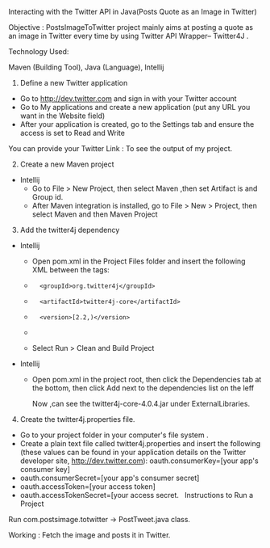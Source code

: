 Interacting with the Twitter API in Java(Posts Quote as an Image in Twitter)

Objective : PostsImageToTwitter project mainly aims at posting a quote as an image in Twitter every time by using  Twitter API Wrapper– Twitter4J .

Technology Used:

Maven (Building Tool),
Java (Language),
Intellij

1. Define a new Twitter application

* Go to http://dev.twitter.com and sign in with your Twitter account
* Go to My applications and create a new application (put any URL you want in the Website field)
* After your application is created, go to the Settings tab and ensure the access is set to Read and Write


You can provide your  Twitter Link : To see the output of my project.

2. Create a new Maven project

* Intellij
    * Go to File > New Project, then select Maven ,then set Artifact is and Group id.
    * After Maven integration is installed, go to File > New > Project, then select Maven and then Maven Project


3. Add the twitter4j dependency

* Intellij
    * Open pom.xml in the Project Files folder and insert the following XML between the <dependencies></dependencies> tags:  <dependency>
    *       <groupId>org.twitter4j</groupId>
    *       <artifactId>twitter4j-core</artifactId>
    *       <version>[2.2,)</version>
    *   </dependency>
    
    * Select Run > Clean and Build Project


* Intellij
    * Open pom.xml in the project root, then click the Dependencies tab at the bottom, then click Add next to the dependencies list on the leff

       Now ,can see the twitter4j-core-4.0.4.jar under ExternalLibraries.

4.	Create the  twitter4j.properties file.

* Go to your project folder in your computer's file system .
* Create a plain text file called twitter4j.properties and insert the following (these values can be found in your application details on the Twitter developer site, http://dev.twitter.com): oauth.consumerKey=[your app's consumer key]
*  oauth.consumerSecret=[your app's consumer secret]
*  oauth.accessToken=[your access token]
*  oauth.accessTokenSecret=[your access secret.
 
Instructions to Run a Project

Run  com.postsimage.totwitter  -> PostTweet.java class.

Working : Fetch the image and posts it in Twitter.

 

